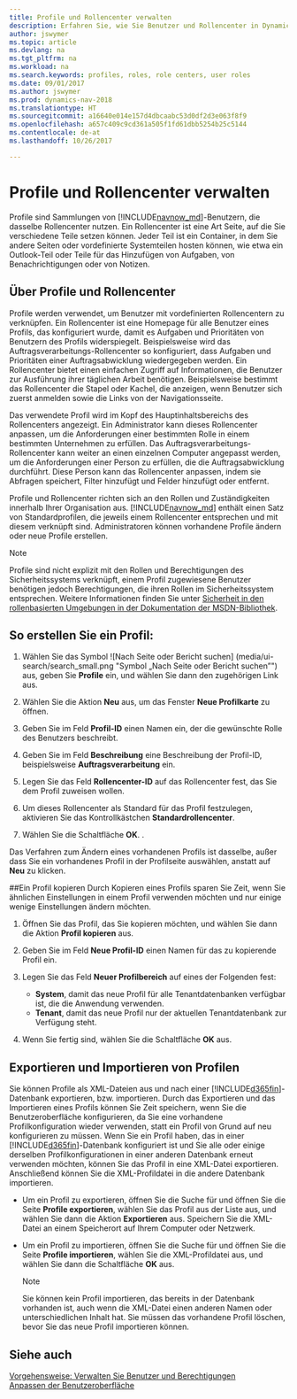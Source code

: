 ```yaml
---
title: Profile und Rollencenter verwalten
description: Erfahren Sie, wie Sie Benutzer und Rollencenter in Dynamics NAV verwalten.
author: jswymer
ms.topic: article
ms.devlang: na
ms.tgt_pltfrm: na
ms.workload: na
ms.search.keywords: profiles, roles, role centers, user roles
ms.date: 09/01/2017
ms.author: jswymer
ms.prod: dynamics-nav-2018
ms.translationtype: HT
ms.sourcegitcommit: a16640e014e157d4dbcaabc53d0df2d3e063f8f9
ms.openlocfilehash: a657c409c9cd361a505f1fd61dbb5254b25c5144
ms.contentlocale: de-at
ms.lasthandoff: 10/26/2017

---
```

# <a name="managing-profiles-and-role-centers"></a>Profile und Rollencenter verwalten
Profile sind Sammlungen von [!INCLUDE[navnow_md](includes/navnow_md.md)]-Benutzern, die dasselbe Rollencenter nutzen. Ein Rollencenter ist eine Art Seite, auf die Sie verschiedene Teile setzen können. Jeder Teil ist ein Container, in dem Sie andere Seiten oder vordefinierte Systemteilen hosten können, wie etwa ein Outlook-Teil oder Teile für das Hinzufügen von Aufgaben, von Benachrichtigungen oder von Notizen.  

## <a name="about-profiles-and-role-centers"></a>Über Profile und Rollencenter
Profile werden verwendet, um Benutzer mit vordefinierten Rollencentern zu verknüpfen. Ein Rollencenter ist eine Homepage für alle Benutzer eines Profils, das konfiguriert wurde, damit es Aufgaben und Prioritäten von Benutzern des Profils widerspiegelt. Beispielsweise wird das Auftragsverarbeitungs-Rollencenter so konfiguriert, dass Aufgaben und Prioritäten einer Auftragsabwicklung wiedergegeben werden. Ein Rollencenter bietet einen einfachen Zugriff auf Informationen, die Benutzer zur Ausführung ihrer täglichen Arbeit benötigen. Beispielsweise bestimmt das Rollencenter die Stapel oder Kachel, die anzeigen, wenn Benutzer sich zuerst anmelden sowie die Links von der Navigationsseite.

Das verwendete Profil wird im Kopf des Hauptinhaltsbereichs des Rollencenters angezeigt. Ein Administrator kann dieses Rollencenter anpassen, um die Anforderungen einer bestimmten Rolle in einem bestimmten Unternehmen zu erfüllen. Das Auftragsverarbeitungs-Rollencenter kann weiter an einen einzelnen Computer angepasst werden, um die Anforderungen einer Person zu erfüllen, die die Auftragsabwicklung durchführt. Diese Person kann das Rollencenter anpassen, indem sie Abfragen speichert, Filter hinzufügt und Felder hinzufügt oder entfernt.

Profile und Rollencenter richten sich an den Rollen und Zuständigkeiten innerhalb Ihrer Organisation aus. [!INCLUDE[navnow_md](includes/navnow_md.md)] enthält einen Satz von Standardprofilen, die jeweils einem Rollencenter entsprechen und mit diesem verknüpft sind. Administratoren können vorhandene Profile ändern oder neue Profile erstellen.  

> [!NOTE]  
>  Profile sind nicht explizit mit den Rollen und Berechtigungen des Sicherheitssystems verknüpft, einem Profil zugewiesene Benutzer benötigen jedoch Berechtigungen, die ihren Rollen im Sicherheitssystem entsprechen. Weitere Informationen finden Sie unter [Sicherheit in den rollenbasierten Umgebungen in der Dokumentation der MSDN-Bibliothek](http://go.microsoft.com/fwlink?LinkId=147633).

## <a name="to-create-a-profile"></a>So erstellen Sie ein Profil:
1.  Wählen Sie das Symbol ![Nach Seite oder Bericht suchen] (media/ui-search/search_small.png "Symbol „Nach Seite oder Bericht suchen”") aus, geben Sie **Profile** ein, und wählen Sie dann den zugehörigen Link aus.  

2.  Wählen Sie die Aktion **Neu** aus, um das Fenster **Neue Profilkarte** zu öffnen.  

3.  Geben Sie im Feld **Profil-ID** einen Namen ein, der die gewünschte Rolle des Benutzers beschreibt.  

4.  Geben Sie im Feld **Beschreibung** eine Beschreibung der Profil-ID, beispielsweise **Auftragsverarbeitung** ein.  

5.  Legen Sie das Feld **Rollencenter-ID** auf das Rollencenter fest, das Sie dem Profil zuweisen wollen.  

6.  Um dieses Rollencenter als Standard für das Profil festzulegen, aktivieren Sie das Kontrollkästchen **Standardrollencenter**.  

7.  Wählen Sie die Schaltfläche **OK**. .  

Das Verfahren zum Ändern eines vorhandenen Profils ist dasselbe, außer dass Sie ein vorhandenes Profil in der Profilseite auswählen, anstatt auf **Neu** zu klicken.  


##<a name="copying-a-profile"></a>Ein Profil kopieren
Durch Kopieren eines Profils sparen Sie Zeit, wenn Sie ähnlichen Einstellungen in einem Profil verwenden möchten und nur einige wenige Einstellungen ändern möchten.

1.  Öffnen Sie das Profil, das Sie kopieren möchten, und wählen Sie dann die Aktion **Profil kopieren** aus.

2.  Geben Sie im Feld **Neue Profil-ID** einen Namen für das zu kopierende Profil ein.

3.  Legen Sie das Feld **Neuer Profilbereich** auf eines der Folgenden fest:

    - **System**, damit das neue Profil für alle Tenantdatenbanken verfügbar ist, die die Anwendung verwenden.
    - **Tenant**, damit das neue Profil nur der aktuellen Tenantdatenbank zur Verfügung steht.
4. Wenn Sie fertig sind, wählen Sie die Schaltfläche **OK** aus.

## <a name="ExportImportProfile"></a>Exportieren und Importieren von Profilen

Sie können Profile als XML-Dateien aus und nach einer [!INCLUDE[d365fin](includes/d365fin_md.md)]-Datenbank exportieren, bzw. importieren. Durch das Exportieren und das Importieren eines Profils können Sie Zeit speichern, wenn Sie die Benutzeroberfläche konfigurieren, da Sie eine vorhandene Profilkonfiguration wieder verwenden, statt ein Profil von Grund auf neu konfigurieren zu müssen. Wenn Sie ein Profil haben, das in einer [!INCLUDE[d365fin](includes/d365fin_md.md)]-Datenbank konfiguriert ist und Sie alle oder einige derselben Profilkonfigurationen in einer anderen Datenbank erneut verwenden möchten, können Sie das Profil in eine XML-Datei exportieren. Anschließend können Sie die XML-Profildatei in die andere Datenbank importieren.

-   Um ein Profil zu exportieren, öffnen Sie die Suche für und öffnen Sie die Seite **Profile exportieren**, wählen Sie das Profil aus der Liste aus, und wählen Sie dann die Aktion **Exportieren** aus. Speichern Sie die XML-Datei an einem Speicherort auf Ihrem Computer oder Netzwerk.

-   Um ein Profil zu importieren, öffnen Sie die Suche für und öffnen Sie die Seite **Profile importieren**, wählen Sie die XML-Profildatei aus, und wählen Sie dann die Schaltfläche **OK** aus.

    > [!NOTE]  
    >  Sie können kein Profil importieren, das bereits in der Datenbank vorhanden ist, auch wenn die XML-Datei einen anderen Namen oder unterschiedlichen Inhalt hat. Sie müssen das vorhandene Profil löschen, bevor Sie das neue Profil importieren können.



## <a name="see-also"></a>Siehe auch  
[Vorgehensweise: Verwalten Sie Benutzer und Berechtigungen](ui-how-users-permissions.md)  
[Anpassen der Benutzeroberfläche](ui-customizing-overview.md)   
<!--[Security Overview](../Security%20Overview.md)-->

